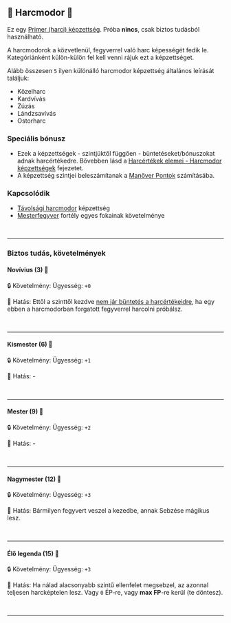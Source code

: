 ## 🔵 Harcmodor 🔁

Ez egy [Primer (harci) képzettség](../017_primer_szekunder_ismeretek.md). Próba **nincs**, csak biztos tudásból használható.

A harcmodorok a közvetlenül, fegyverrel való harc képességét fedik le. Kategóriánként külön-külön fel kell venni rájuk ezt a képzettséget.

Alább összesen `5` ilyen különálló harcmodor képzettség általános leírását találjuk:
- Közelharc
- Kardvívás
- Zúzás
- Lándzsavívás
- Ostorharc

### Speciális bónusz

- Ezek a képzettségek - szintjüktől függően - büntetéseket/bónuszokat adnak harcértékedre. Bővebben lásd a [Harcértékek elemei - Harcmodor képzettségek](../062_02_harcmodor_kepzettsegek_es_bonuszaik.md) fejezetet.
- A képzettség szintjei beleszámítanak a [Manőver Pontok](../066_02_manover_pontok.md) számításába.

### Kapcsolódik

- [Távolsági harcmodor](tavolsagi_harcmodor.md) képzettség
- [Mesterfegyver](../fortelyok.harci/mesterfegyver.md) fortély egyes fokainak követelménye

<br />

---
### Biztos tudás, követelmények

#### Novívius (3) 📖

🔒 Követelmény: Ügyesség: `+0`

🌟 Hatás: Ettől a szinttől kezdve [nem jár büntetés a harcértékeidre](../062_02_harcmodor_kepzettsegek_es_bonuszaik.md), ha egy ebben a harcmodorban forgatott fegyverrel harcolni próbálsz.

<br />

---
#### Kismester (6) 📖

🔒 Követelmény: Ügyesség: `+1`

🌟 Hatás: -

<br />

---
#### Mester (9) 📖

🔒 Követelmény: Ügyesség: `+2`

🌟 Hatás: -

<br />

---
#### Nagymester (12) 📖

🔒 Követelmény: Ügyesség: `+3`

🌟 Hatás: Bármilyen fegyvert veszel a kezedbe, annak Sebzése mágikus lesz.

<br />

---
#### Élő legenda (15) 📖

🔒 Követelmény: Ügyesség: `+3`

🌟 Hatás: Ha nálad alacsonyabb szintű ellenfelet megsebzel, az azonnal teljesen harcképtelen lesz. Vagy `0` ÉP-re, vagy **max FP**-re kerül (te döntesz).

<br />

---


